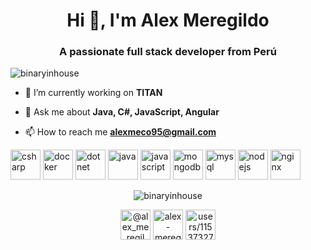 <h1 align="center">Hi 👋, I'm Alex Meregildo</h1>
<h3 align="center">A passionate full stack developer from Perú</h3>
<p align="left"> <img src="https://komarev.com/ghpvc/?username=binaryinhouse" alt="binaryinhouse" /> </p>

- 🔭 I’m currently working on **TITAN**

- 💬 Ask me about **Java, C#, JavaScript, Angular**

- 📫 How to reach me **alexmeco95@gmail.com**

<p align="left"><img src="https://konpa.github.io/devicon/devicon.git/icons/csharp/csharp-original.svg" alt="csharp" width="48" height="48"/> <img src="https://konpa.github.io/devicon/devicon.git/icons/docker/docker-original-wordmark.svg" alt="docker" width="48" height="48"/> <img src="https://konpa.github.io/devicon/devicon.git/icons/dot-net/dot-net-original-wordmark.svg" alt="dotnet" width="48" height="48"/> <img src="https://konpa.github.io/devicon/devicon.git/icons/java/java-original-wordmark.svg" alt="java" width="48" height="48"/> <img src="https://konpa.github.io/devicon/devicon.git/icons/javascript/javascript-original.svg" alt="javascript" width="48" height="48"/> <img src="https://konpa.github.io/devicon/devicon.git/icons/mongodb/mongodb-original-wordmark.svg" alt="mongodb" width="48" height="48"/> <img src="https://konpa.github.io/devicon/devicon.git/icons/mysql/mysql-original-wordmark.svg" alt="mysql" width="48" height="48"/> <img src="https://konpa.github.io/devicon/devicon.git/icons/nodejs/nodejs-original-wordmark.svg" alt="nodejs" width="48" height="48"/> <img src="https://konpa.github.io/devicon/devicon.git/icons/nginx/nginx-original.svg" alt="nginx" width="48" height="48"/></p><p align="center"> <img src="https://github-readme-stats.vercel.app/api?username=binaryinhouse&show_icons=true" alt="binaryinhouse" /> </p>

<p align="center">
<a href="https://twitter.com/@alex_meregil" target="blank"><img align="center" src="https://cdn.jsdelivr.net/npm/simple-icons@3.0.1/icons/twitter.svg" alt="@alex_meregil" height="48" width="48" /></a>
<a href="https://linkedin.com/in/alex-meregildo-72907673" target="blank"><img align="center" src="https://cdn.jsdelivr.net/npm/simple-icons@3.0.1/icons/linkedin.svg" alt="alex-meregildo-72907673" height="48" width="48" /></a>
<a href="https://stackoverflow.com/users/11537327/alex-meregildo" target="blank"><img align="center" src="https://cdn.jsdelivr.net/npm/simple-icons@3.0.1/icons/stackoverflow.svg" alt="users/11537327/alex-meregildo" height="48" width="48" /></a>
</p>
